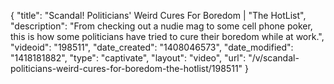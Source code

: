 {
    "title": "Scandal! Politicians' Weird Cures For Boredom | \"The HotList",
    "description": "From checking out a nudie mag to some cell phone poker, this is how some politicians have tried to cure their boredom while at work.",
    "videoid": "198511",
    "date_created": "1408046573",
    "date_modified": "1418181882",
    "type": "captivate",
    "layout": "video",
    "url": "\/v\/scandal-politicians-weird-cures-for-boredom-the-hotlist\/198511"
}